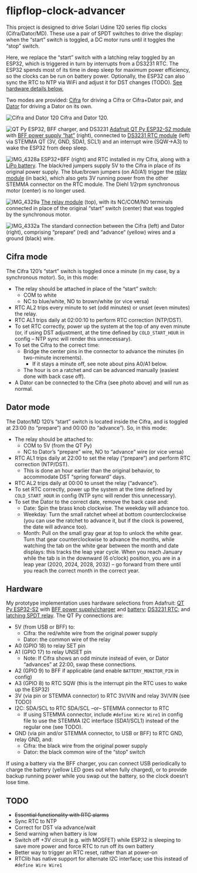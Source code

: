 # flipflop-clock-advancer

This project is designed to drive Solari Udine 120 series flip clocks (Cifra/Dator/MD). These use a pair of SPDT switches to drive the display: when the “start” switch is toggled, a DC motor runs until it toggles the “stop” switch.

Here, we replace the “start” switch with a latching relay toggled by an ESP32, which is triggered in turn by interrupts from a DS3231 RTC. The ESP32 spends most of its time in deep sleep for maximum power efficiency, so the clocks can be run on battery power. Optionally, the ESP32 can also sync the RTC to NTP via WiFi and adjust it for DST changes (TODO). [See hardware details below.](#hardware)

Two modes are provided: [Cifra](#cifra-mode) for driving a Cifra or Cifra+Dator pair, and [Dator](#dator-mode) for driving a Dator on its own.

![Cifra and Dator 120](https://user-images.githubusercontent.com/9385318/219879893-06b7a8ef-29c7-4472-87ab-24f45dd007af.jpeg)
Cifra and Dator 120.

![QT Py ESP32, BFF charger, and DS3231](https://user-images.githubusercontent.com/9385318/219879905-9410cee5-5b5d-4968-abd2-000e74f9a8f5.jpeg)
[Adafruit QT Py ESP32-S2 module](https://www.adafruit.com/product/5325) with [BFF power supply “hat”](https://www.adafruit.com/product/5397) (right), connected to [DS3231 RTC module](https://www.adafruit.com/product/5188) (left) via STEMMA QT (3V, GND, SDA1, SCL1) and an interrupt wire (SQW->A3) to wake the ESP32 from deep sleep.

![IMG_4328a](https://user-images.githubusercontent.com/9385318/219879913-dc18063b-2470-4dc9-b450-c74edaedcc97.jpeg)
ESP32+BFF (right) and RTC installed in my Cifra, along with a [LiPo battery](https://www.adafruit.com/product/1781). The black/red jumpers supply 5V to the Cifra in place of its original power supply. The blue/brown jumpers (on A0/A1) trigger the [relay module](https://www.adafruit.com/product/2923) (in back), which also gets 3V running power from the other STEMMA connector on the RTC module. The Diehl 1/2rpm synchronous motor (center) is no longer used.

![IMG_4329a](https://user-images.githubusercontent.com/9385318/219879920-c53a7387-0230-49f4-abdf-3d554bf08889.jpeg)
[The relay module](https://www.adafruit.com/product/2923) (top), with its NC/COM/NO terminals connected in place of the original “start” switch (center) that was toggled by the synchronous motor.

![IMG_4332a](https://user-images.githubusercontent.com/9385318/219879924-d54c484a-eb96-41bc-807c-217640f5a581.jpeg)
The standard connection between the Cifra (left) and Dator (right), comprising “prepare“ (red) and “advance“ (yellow) wires and a ground (black) wire.

## Cifra mode

The Cifra 120’s “start” switch is toggled once a minute (in my case, by a synchronous motor). So, in this mode:

* The relay should be attached in place of the “start” switch:
  * COM to white
  * NC to blue/white, NO to brown/white (or vice versa)
* RTC AL2 trips every minute to set (odd minutes) or unset (even minutes) the relay.
* RTC AL1 trips daily at 02:00:10 to perform RTC correction (NTP/DST).
* To set RTC correctly, power up the system at the top of any even minute (or, if using DST adjustment, at the time defined by `COLD_START_HOUR` in config – NTP sync will render this unnecessary).
* To set the Cifra to the correct time:
  * Bridge the center pins in the connector to advance the minutes (in two-minute increments).
    * If it stays a minute off, see note about pins A0/A1 below.
  * The hour is on a ratchet and can be advanced manually (easiest done with back case off).
* A Dator can be connected to the Cifra (see photo above) and will run as normal.

## Dator mode

The Dator/MD 120’s “start” switch is located inside the Cifra, and is toggled at 23:00 (to “prepare”) and 00:00 (to “advance”). So, in this mode:

* The relay should be attached to:
  * COM to 5V (from the QT Py)
  * NC to Dator’s “prepare” wire, NO to “advance” wire (or vice versa)
* RTC AL1 trips daily at 22:00 to set the relay (“prepare”) and perform RTC correction (NTP/DST).
  * This is done an hour earlier than the original behavior, to accommodate DST “spring forward” days.
* RTC AL2 trips daily at 00:00 to unset the relay (“advance”).
* To set RTC correctly, power up the system at the time defined by `COLD_START_HOUR` in config (NTP sync will render this unnecessary).
* To set the Dator to the correct date, remove the back case and:
  * Date: Spin the brass knob clockwise. The weekday will advance too.
  * Weekday: Turn the small ratchet wheel at bottom counterclockwise (you can use the ratchet to advance it, but if the clock is powered, the date will advance too).
  * Month: Pull on the small gray gear at top to unlock the white gear. Turn that gear counterclockwise to advance the months, while watching the tab on the white gear between the month and date displays: this tracks the leap year cycle. When you reach January while the tab is in the downward (6 o’clock) position, you are in a leap year (2020, 2024, 2028, 2032) – go forward from there until you reach the correct month in the correct year.

## Hardware

My prototype implementation uses hardware selections from Adafruit: [QT Py ESP32-S2](https://www.adafruit.com/product/5325) with [BFF power supply/charger](https://www.adafruit.com/product/5397) and [battery](https://www.adafruit.com/product/1781); [DS3231 RTC](https://www.adafruit.com/product/5188); and [latching SPDT relay](https://www.adafruit.com/product/2923). The QT Py connections are:

* 5V (from USB or BFF) to:
  * Cifra: the red/white wire from the original power supply
  * Dator: the common wire of the relay
* A0 (GPIO 18) to relay SET pin
* A1 (GPIO 17) to relay UNSET pin
  * Note: If Cifra shows an odd minute instead of even, or Dator “advances” at 22:00, swap these connections.
* A2 (GPIO 9) to BFF if applicable (and enable `BATTERY_MONITOR_PIN` in config)
* A3 (GPIO 8) to RTC SQW (this is the interrupt pin the RTC uses to wake up the ESP32)
* 3V (via pin or STEMMA connector) to RTC 3V/VIN and relay 3V/VIN (see TODO)
* I2C: SDA/SCL to RTC SDA/SCL –or– STEMMA connector to RTC
  * If using STEMMA connector, include `#define Wire Wire1` in config file to use the STEMMA I2C interface (SDA1/SCL1) instead of the regular one (see TODO).
* GND (via pin and/or STEMMA connector, to USB or BFF) to RTC GND, relay GND, and:
  * Cifra: the black wire from the original power supply
  * Dator: the black common wire of the “stop” switch

If using a battery via the BFF charger, you can connect USB periodically to charge the battery (yellow LED goes out when fully charged), or to provide backup running power while you swap out the battery, so the clock doesn’t lose time.

## TODO

* ~~Essential functionality with RTC alarms~~
* Sync RTC to NTP
* Correct for DST via advance/wait
* Send warning when battery is low
* Switch off +3V circuit (e.g. with MOSFET) while ESP32 is sleeping to save more power and force RTC to run off its own battery
* Better way to trigger an RTC reset, rather than at power-on
* RTClib has native support for alternate I2C interface; use this instead of `#define Wire Wire1`